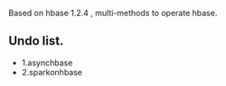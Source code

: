 
Based on hbase 1.2.4 , multi-methods to operate hbase.  
## Undo list.
*  1.asynchbase
*  2.sparkonhbase
